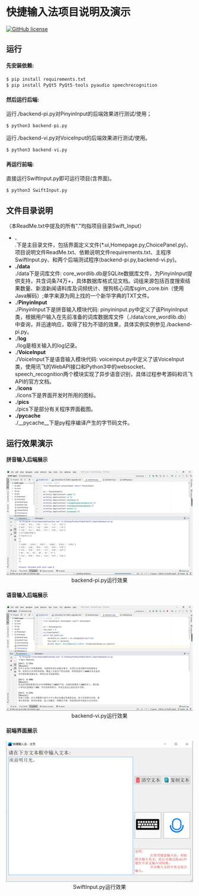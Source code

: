 # 快捷输入法项目说明及演示
[![GitHub license](https://img.shields.io/github/license/Naereen/StrapDown.js.svg)](https://github.com/Brutuski/Dotfiles/blob/master/LICENSE)
## 运行
#### 先安装依赖:
```python
$ pip install requirements.txt
$ pip install PyQt5 PyQt5-tools pyaudio speechrecognition
```
#### 然后运行后端:
运行./backend-pi.py对PinyinInput的后端效果进行测试/使用；
```python
$ python3 backend-pi.py
```
运行./backend-vi.py对VoiceInput的后端效果进行测试/使用。
```python
$ python3 backend-vi.py
```
#### 再运行前端:
直接运行SwiftInput.py即可运行项目(含界面)。
```python
$ python3 SwiftInput.py
```

## 文件目录说明
（本ReadMe.txt中提及的所有"."均指项目目录Swift_Input）
- **.**  
.下是主目录文件，包括界面定义文件(*.ui,Homepage.py,ChoicePanel.py)、项目说明文件ReadMe.txt、依赖说明文件requirements.txt、主程序SwiftInput.py、和两个后端测试程序(backend-pi.py,backend-vi.py)。
- **./data**  
./data下是词库文件: core_wordlib.db是SQLite数据库文件，为PinyinInput提供支持，共含词条74万+，具体数据库格式见文档。词组来源包括百度搜索结果数量、新浪新闻语料库及词频统计、搜狗核心词库sgim_core.bin（使用Java解码）;单字来源为网上找的一个新华字典的TXT文件。
- ./**PinyinInput**  
./PinyinInput下是拼音输入模块代码: pinyininput.py中定义了该PinyinInput类，根据用户输入在先前准备的词库数据库文件（./data/core_wordlib.db）中查询，并迅速响应，取得了较为不错的效果，具体实例实例参见./backend-pi.py。
- ./**log**  
./log是相关输入的log记录。
- ./**VoiceInput**  
./VoiceInput下是语音输入模块代码: voiceinput.py中定义了该VoiceInput类，使用讯飞的WebAPI接口和Python3中的websocket、speech_recognition两个模块实现了异步语音识别，具体过程参考源码和讯飞API的官方文档。
- ./**icons**  
./icons下是界面开发时所用的图标。
- ./**pics**  
./pics下是部分有关程序界面截图。
- **./__pycache__**  
./__pycache__下是py程序编译产生的字节码文件。

## 运行效果演示
#### 拼音输入后端展示
<div align=center><img src="https://raw.githubusercontent.com/SeaEagleI/Swift_Input/master/pics/PinyinInput%20Backend%20Demo.png"></img>
backend-pi.py运行效果</div>  

#### 语音输入后端展示
<div align=center><img src="https://raw.githubusercontent.com/SeaEagleI/Swift_Input/master/pics/VoiceInput%20Backend%20Demo.png"></img>
backend-vi.py运行效果</div>  

#### 前端界面展示
<div align=center><img src="https://raw.githubusercontent.com/SeaEagleI/Swift_Input/master/pics/GUI%20Demo.png"></img>
SwiftInput.py运行效果</div>

